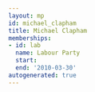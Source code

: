 ```yaml
---
layout: mp
id: michael_clapham
title: Michael Clapham
memberships:
- id: lab
  name: Labour Party
  start: 
  end: '2010-03-30'
autogenerated: true
---
```

